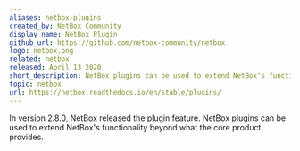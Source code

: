 ```yaml
---
aliases: netbox-plugins
created_by: NetBox Community
display_name: NetBox Plugin
github_url: https://github.com/netbox-community/netbox
logo: netbox.png
related: netbox
released: April 13 2020
short_description: NetBox plugins can be used to extend NetBox's functionality beyond what the core product provides.
topic: netbox
url: https://netbox.readthedocs.io/en/stable/plugins/
---
```

In version 2.8.0, NetBox released the plugin feature.  NetBox plugins can be used to extend NetBox's functionality beyond what the core product provides.
